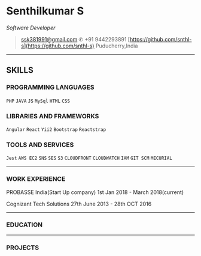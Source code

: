 # Senthilkumar S
*Software Developer*
>[ssk381991@gmail.com](ssk381991@gmail.com)    ✆ +91 9442293891    [https://github.com/snthl-s](https://github.com/snthl-s)  Puducherry,India

-----------------
## SKILLS

### PROGRAMMING LANGUAGES
`PHP` `JAVA` `JS` `MySql` `HTML` `CSS`

### LIBRARIES AND FRAMEWORKS
`Angular` `React` `Yii2` `Bootstrap` `Reactstrap`

### TOOLS AND SERVICES
`Jest` `AWS EC2` `SNS` `SES` `S3` `CLOUDFRONT` `CLOUDWATCH` `IAM` `GIT SCM` `MECURIAL`

---------------
### WORK EXPERIENCE

PROBASSE India(Start Up company) 1st Jan 2018 - March 2018(current)

Cognizant Tech Solutions 27th June 2013 - 28th OCT 2016

------------------

### EDUCATION


------------------

### PROJECTS







